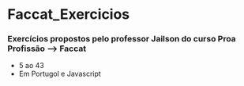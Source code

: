 # Faccat_Exercicios
### Exercícios propostos pelo professor Jailson do curso Proa Profissão --> Faccat

- 5 ao 43
- Em Portugol e Javascript